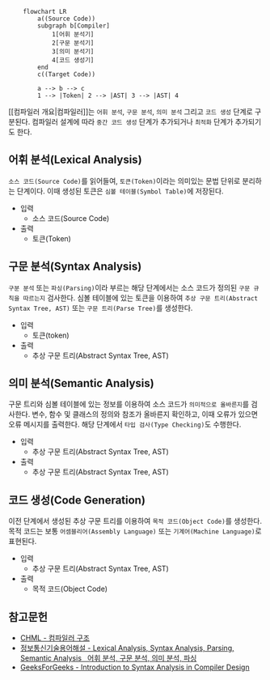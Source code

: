 ```mermaid
	flowchart LR
		a((Source Code))
		subgraph b[Compiler]
			1[어휘 분석기]
			2[구문 분석기]
			3[의미 분석기]
			4[코드 생성기]
		end
		c((Target Code))
		
		a --> b --> c
		1 --> |Token| 2 --> |AST| 3 --> |AST| 4

```

[[컴파일러 개요|컴파일러]]는 `어휘 분석`, `구문 분석`, `의미 분석` 그리고 `코드 생성` 단계로 구분된다. 컴파일러 설계에 따라 `중간 코드 생성` 단계가 추가되거나 `최적화` 단계가 추가되기도 한다.

어휘 분석(Lexical Analysis)
---

`소스 코드(Source Code)`를 읽어들여, `토큰(Token)`이라는 의미있는 문법 단위로 분리하는 단계이다. 이때 생성된 토큰은 `심볼 테이블(Symbol Table)`에 저장된다.

- 입력
  - 소스 코드(Source Code)
- 출력
  - 토큰(Token)

구문 분석(Syntax Analysis)
---

`구분 분석` 또는 `파싱(Parsing)`이라 부르는 해당 단계에서는 소스 코드가 정의된 `구문 규칙을 따르는지` 검사한다. 심볼 테이블에 있는 토큰을 이용하여 `추상 구문 트리(Abstract Syntax Tree, AST)` 또는 `구문 트리(Parse Tree)`를 생성한다.

- 입력
	- 토큰(token)
- 출력
	- 추상 구문 트리(Abstract Syntax Tree, AST)


의미 분석(Semantic Analysis)
---

구문 트리와 심볼 테이블에 있는 정보를 이용하여 소스 코드가 `의미적으로 올바른지`를 검사한다. 변수, 함수 및 클래스의 정의와 참조가 올바른지 확인하고, 이때 오류가 있으면 오류 메시지를 출력한다. 해당 단계에서 `타입 검사(Type Checking)`도 수행한다.

- 입력
	- 추상 구문 트리(Abstract Syntax Tree, AST)
- 출력
	- 추상 구문 트리(Abstract Syntax Tree, AST)

코드 생성(Code Generation)
---

이전 단계에서 생성된 추상 구문 트리를 이용하여 `목적 코드(Object Code)`를 생성한다. 목적 코드는 보통 `어셈블리어(Assembly Language)` 또는 `기계어(Machine Language)`로 표현된다. 

- 입력
    - 추상 구문 트리(Abstract Syntax Tree, AST)
- 출력
    - 목적 코드(Object Code) 

참고문헌
---

- [CHML - 컴파일러 구조](https://untitledtblog.tistory.com/9)
- [정보통신기술용어해설 - Lexical Analysis, Syntax Analysis, Parsing, Semantic Analysis   어휘 분석, 구문 분석, 의미 분석, 파싱](http://www.ktword.co.kr/test/view/view.php?m_temp1=5787)
- [GeeksForGeeks - Introduction to Syntax Analysis in Compiler Design](https://www.geeksforgeeks.org/introduction-to-syntax-analysis-in-compiler-design/)
